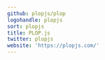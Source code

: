 ```yaml
---
github: plopjs/plop
logohandle: plopjs
sort: plopjs
title: PLOP.js
twitter: plopjs
website: 'https://plopjs.com/'
---
```

